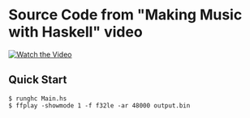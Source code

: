 # Source Code from "Making Music with Haskell" video

[![Watch the Video](https://i.ytimg.com/vi/FYTZkE5BZ-0/hqdefault.jpg)](https://www.youtube.com/watch?v=FYTZkE5BZ-0)

## Quick Start

```console
$ runghc Main.hs
$ ffplay -showmode 1 -f f32le -ar 48000 output.bin
```
